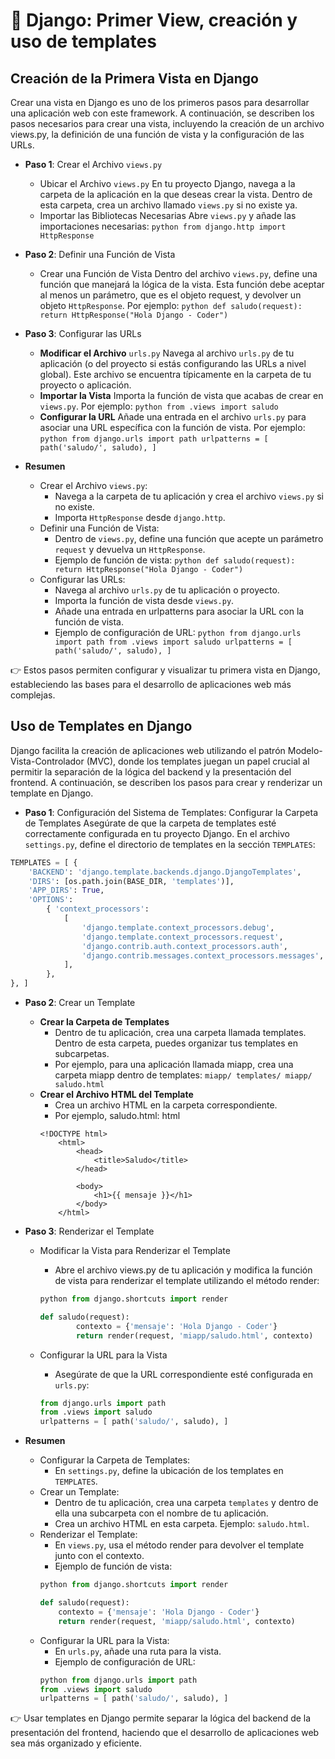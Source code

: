 # 🎯 Django: Primer View, creación y uso de templates

## Creación de la Primera Vista en Django
Crear una vista en Django es uno de los primeros pasos para desarrollar una aplicación web con este framework. A continuación, se describen los pasos necesarios para crear una vista, incluyendo la creación de un archivo views.py, la definición de una función de vista y la configuración de las URLs.

- **Paso 1**: Crear el Archivo `views.py`
    - Ubicar el Archivo `views.py` En tu proyecto Django, navega a la carpeta de la aplicación en la que deseas crear la vista. Dentro de esta carpeta, crea un archivo llamado `views.py` si no existe ya.
    - Importar las Bibliotecas Necesarias Abre `views.py` y añade las importaciones necesarias: `python from django.http import HttpResponse`
- **Paso 2**: Definir una Función de Vista
    - Crear una Función de Vista Dentro del archivo `views.py`, define una función que manejará la lógica de la vista. Esta función debe aceptar al menos un parámetro, que es el objeto request, y devolver un objeto `HttpResponse`. Por ejemplo: `python def saludo(request): return HttpResponse("Hola Django - Coder")`
- **Paso 3**: Configurar las URLs
    - **Modificar el Archivo** `urls.py` Navega al archivo `urls.py` de tu aplicación (o del proyecto si estás configurando las URLs a nivel global). Este archivo se encuentra típicamente en la carpeta de tu proyecto o aplicación.
    - **Importar la Vista** Importa la función de vista que acabas de crear en `views.py`. Por ejemplo: `python from .views import saludo`
    - **Configurar la URL** Añade una entrada en el archivo `urls.py` para asociar una URL específica con la función de vista. Por ejemplo: `python from django.urls import path urlpatterns = [ path('saludo/', saludo), ]`

- **Resumen**
    - Crear el Archivo `views.py`:
        - Navega a la carpeta de tu aplicación y crea el archivo `views.py` si no existe.
        - Importa `HttpResponse` desde `django.http`.
    - Definir una Función de Vista:
        - Dentro de `views.py`, define una función que acepte un parámetro `request` y devuelva un `HttpResponse`.
        - Ejemplo de función de vista: `python def saludo(request): return HttpResponse("Hola Django - Coder")`
    - Configurar las URLs:
        - Navega al archivo `urls.py` de tu aplicación o proyecto.
        - Importa la función de vista desde `views.py`.
        - Añade una entrada en urlpatterns para asociar la URL con la función de vista.
        - Ejemplo de configuración de URL: `python from django.urls import path from .views import saludo urlpatterns = [ path('saludo/', saludo), ]`

👉 Estos pasos permiten configurar y visualizar tu primera vista en Django, estableciendo las bases para el desarrollo de aplicaciones web más complejas. 

## Uso de Templates en Django
Django facilita la creación de aplicaciones web utilizando el patrón Modelo-Vista-Controlador (MVC), donde los templates juegan un papel crucial al permitir la separación de la lógica del backend y la presentación del frontend. A continuación, se describen los pasos para crear y renderizar un template en Django.

- **Paso 1**: Configuración del Sistema de Templates: Configurar la Carpeta de Templates Asegúrate de que la carpeta de templates esté correctamente configurada en tu proyecto Django. En el archivo `settings.py`, define el directorio de templates en la sección `TEMPLATES`:

```python 
TEMPLATES = [ { 
    'BACKEND': 'django.template.backends.django.DjangoTemplates', 
    'DIRS': [os.path.join(BASE_DIR, 'templates')], 
    'APP_DIRS': True, 
    'OPTIONS': 
        { 'context_processors': 
            [ 
                'django.template.context_processors.debug', 
                'django.template.context_processors.request', 
                'django.contrib.auth.context_processors.auth', 
                'django.contrib.messages.context_processors.messages', 
            ],
        }, 
}, ]
```

- **Paso 2**: Crear un Template
    - **Crear la Carpeta de Templates**
        - Dentro de tu aplicación, crea una carpeta llamada templates. Dentro de esta carpeta, puedes organizar tus templates en subcarpetas. 
        - Por ejemplo, para una aplicación llamada miapp, crea una carpeta miapp dentro de templates: `miapp/ templates/ miapp/ saludo.html`
    - **Crear el Archivo HTML del Template**
        - Crea un archivo HTML en la carpeta correspondiente. 
        - Por ejemplo, saludo.html: html 
        ```
        <!DOCTYPE html> 
            <html> 
                <head> 
                    <title>Saludo</title> 
                </head> 
                
                <body> 
                    <h1>{{ mensaje }}</h1> 
                </body> 
            </html>
        ```

- **Paso 3**: Renderizar el Template
    - Modificar la Vista para Renderizar el Template 
        - Abre el archivo views.py de tu aplicación y modifica la función de vista para renderizar el template utilizando el método render: 
        ```python
        python from django.shortcuts import render 
        
        def saludo(request): 
                contexto = {'mensaje': 'Hola Django - Coder'} 
                return render(request, 'miapp/saludo.html', contexto)
        ```

    - Configurar la URL para la Vista 
        - Asegúrate de que la URL correspondiente esté configurada en `urls.py`: 
        ```python
        from django.urls import path 
        from .views import saludo 
        urlpatterns = [ path('saludo/', saludo), ]
        ```

- **Resumen**
    - Configurar la Carpeta de Templates:
        - En `settings.py`, define la ubicación de los templates en `TEMPLATES`.
    - Crear un Template:
        - Dentro de tu aplicación, crea una carpeta `templates` y dentro de ella una subcarpeta con el nombre de tu aplicación. 
        - Crea un archivo HTML en esta carpeta. Ejemplo: `saludo.html`.
    - Renderizar el Template:
        - En `views.py`, usa el método render para devolver el template junto con el contexto.
        - Ejemplo de función de vista:
        ```python
        python from django.shortcuts import render 
        
        def saludo(request): 
            contexto = {'mensaje': 'Hola Django - Coder'} 
            return render(request, 'miapp/saludo.html', contexto)
        ```
    - Configurar la URL para la Vista:
        - En `urls.py`, añade una ruta para la vista.
        - Ejemplo de configuración de URL:
        ```python
        python from django.urls import path 
        from .views import saludo 
        urlpatterns = [ path('saludo/', saludo), ]    
        ```

👉 Usar templates en Django permite separar la lógica del backend de la presentación del frontend, haciendo que el desarrollo de aplicaciones web sea más organizado y eficiente.
